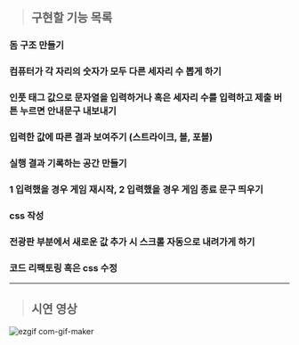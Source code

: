 > ## 구현할 기능 목록

### 돔 구조 만들기  

### 컴퓨터가 각 자리의 숫자가 모두 다른 세자리 수 뽑게 하기  

### 인풋 태그 값으로 문자열을 입력하거나 혹은 세자리 수를 입력하고 제출 버튼 누르면 안내문구 내보내기  

### 입력한 값에 따른 결과 보여주기 (스트라이크, 볼, 포볼)  

### 실행 결과 기록하는 공간 만들기

### 1 입력했을 경우 게임 재시작, 2 입력했을 경우 게임 종료 문구 띄우기

### css 작성

### 전광판 부분에서 새로운 값 추가 시 스크롤 자동으로 내려가게 하기

### 코드 리팩토링 혹은 css 수정  

----------------------------------------------------

> ## 시연 영상

![ezgif com-gif-maker](https://user-images.githubusercontent.com/79782594/158919267-5f14cb78-6e0b-4ebb-8e52-f56a8de509fb.gif)
